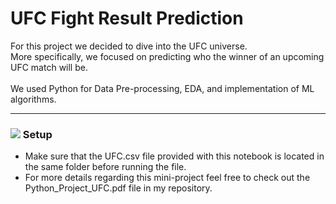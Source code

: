 # UFC Fight Result Prediction

For this project we decided to dive into the UFC universe. 
</br> More specifically, we focused on predicting who the winner of an upcoming UFC match will be.  
</br> We used Python for Data Pre-processing, EDA, and implementation of ML algorithms.

-------------

### ![](https://cdn1.iconfinder.com/data/icons/material-core/20/settings-24.png) Setup

* Make sure that the UFC.csv file provided with this notebook is located in the same folder before running the file.
* For more details regarding this mini-project feel free to check out the Python_Project_UFC.pdf file in my repository.
